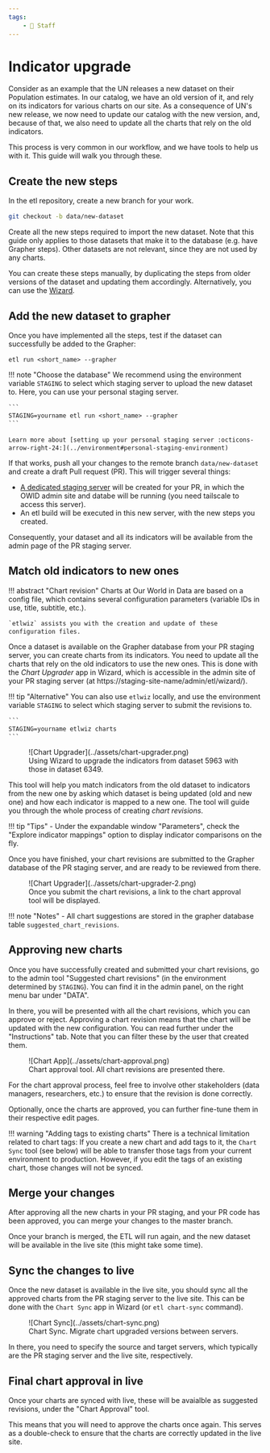 ```yaml
---
tags:
    - 👷 Staff
---
```


# Indicator upgrade
Consider as an example that the UN releases a new dataset on their Population estimates. In our catalog, we have an old version of it, and rely on its indicators for various charts on our site. As a consequence of UN's new release, we now need to update our catalog with the new version, and, because of that, we also need to update all the charts that rely on the old indicators.

This process is very common in our workflow, and we have tools to help us with it. This guide will walk you through these.

## Create the new steps
In the etl repository, create a new branch for your work.

```bash
git checkout -b data/new-dataset
```

Create all the new steps required to import the new dataset. Note that this guide only applies to those datasets that make it to the database (e.g. have Grapher steps). Other datasets are not relevant, since they are not used by any charts.

You can create these steps manually, by duplicating the steps from older versions of the dataset and updating them accordingly. Alternatively, you can use the [Wizard](../wizard).

## Add the new dataset to grapher
Once you have implemented all the steps, test if the dataset can successfully be added to the Grapher:

```
etl run <short_name> --grapher
```

!!! note "Choose the database"
    We recommend using the environment variable `STAGING` to select which staging server to upload the new dataset to. Here, you can use your personal staging server.

    ```
    STAGING=yourname etl run <short_name> --grapher
    ```

    Learn more about [setting up your personal staging server :octicons-arrow-right-24:](../environment#personal-staging-environment)

If that works, push all your changes to the remote branch `data/new-dataset` and create a draft Pull request (PR). This will trigger several things:

- [A dedicated staging server](../staging-servers) will be created for your PR, in which the OWID admin site and databe will be running (you need tailscale to access this server).
- An etl build will be executed in this new server, with the new steps you created.

Consequently, your dataset and all its indicators will be available from the admin page of the PR staging server.


## Match old indicators to new ones
!!! abstract "Chart revision"
    Charts at Our World in Data are based on a config file, which contains several configuration parameters (variable IDs in use, title, subtitle, etc.).

    `etlwiz` assists you with the creation and update of these configuration files.

Once a dataset is available on the Grapher database from your PR staging server, you can create charts from its indicators. You need to update all the charts that rely on the old indicators to use the new ones. This is done with the _Chart Upgrader_ app in Wizard, which is accessible in the admin site of your PR staging server (at https://staging-site-name/admin/etl/wizard/).

!!! tip "Alternative"
    You can also use `etlwiz` locally, and use the environment variable `STAGING` to select which staging server to submit the revisions to.

    ```
    STAGING=yourname etlwiz charts
    ```


<figure markdown="span">
  ![Chart Upgrader](../assets/chart-upgrader.png)
  <figcaption>Using Wizard to upgrade the indicators from dataset 5963 with those in dataset 6349.</figcaption>
</figure>

This tool will help you match indicators from the old dataset to indicators from the new one by asking which dataset is being updated (old and new one) and how each indicator is mapped to a new one. The tool will guide you through the whole process of creating _chart revisions_.


!!! tip "Tips"
    - Under the expandable window "Parameters", check the "Explore indicator mappings" option to display indicator comparisons on the fly.


Once you have finished, your chart revisions are submitted to the Grapher database of the PR staging server, and are ready to be reviewed from there.

<figure markdown="span">
  ![Chart Upgrader](../assets/chart-upgrader-2.png)
  <figcaption>Once you submit the chart revisions, a link to the chart approval tool will be displayed.</figcaption>
</figure>

!!! note "Notes"
    - All chart suggestions are stored in the grapher database table `suggested_chart_revisions`.

## Approving new charts

Once you have successfully created and submitted your chart revisions, go to the admin tool "Suggested chart revisions" (in the environment determined by `STAGING`). You can find it in the admin panel, on the right menu bar under "DATA".

In there, you will be presented with all the chart revisions, which you can approve or reject. Approving a chart revision means that the chart will be updated with the new configuration. You can read further under the "Instructions" tab. Note that you can filter these by the user that created them.

<figure markdown="span">
  ![Chart App](../assets/chart-approval.png)
  <figcaption>Chart approval tool. All chart revisions are presented there.</figcaption>
</figure>

For the chart approval process, feel free to involve other stakeholders (data managers, researchers, etc.) to ensure that the revision is done correctly.

Optionally, once the charts are approved, you can further fine-tune them in their respective edit pages.

!!! warning "Adding tags to existing charts"
    There is a technical limitation related to chart tags: If you create a new chart and add tags to it, the `Chart Sync` tool (see below) will be able to transfer those tags from your current environment to production. However, if you edit the tags of an existing chart, those changes will not be synced.

## Merge your changes
After approving all the new charts in your PR staging, and your PR code has been approved, you can merge your changes to the master branch.

Once your branch is merged, the ETL will run again, and the new dataset will be available in the live site (this might take some time).

## Sync the changes to live
Once the new dataset is available in the live site, you should sync all the approved charts from the PR staging server to the live site. This can be done with the `Chart Sync` app in Wizard (or `etl chart-sync` command).

<figure markdown="span">
  ![Chart Sync](../assets/chart-sync.png)
  <figcaption>Chart Sync. Migrate chart upgraded versions between servers.</figcaption>
</figure>

In there, you need to specify the source and target servers, which typically are the PR staging server and the live site, respectively.


## Final chart approval in live
Once your charts are synced with live, these will be avaialble as suggested revisions, under the "Chart Approval" tool.

This means that you will need to approve the charts once again. This serves as a double-check to ensure that the charts are correctly updated in the live site.

